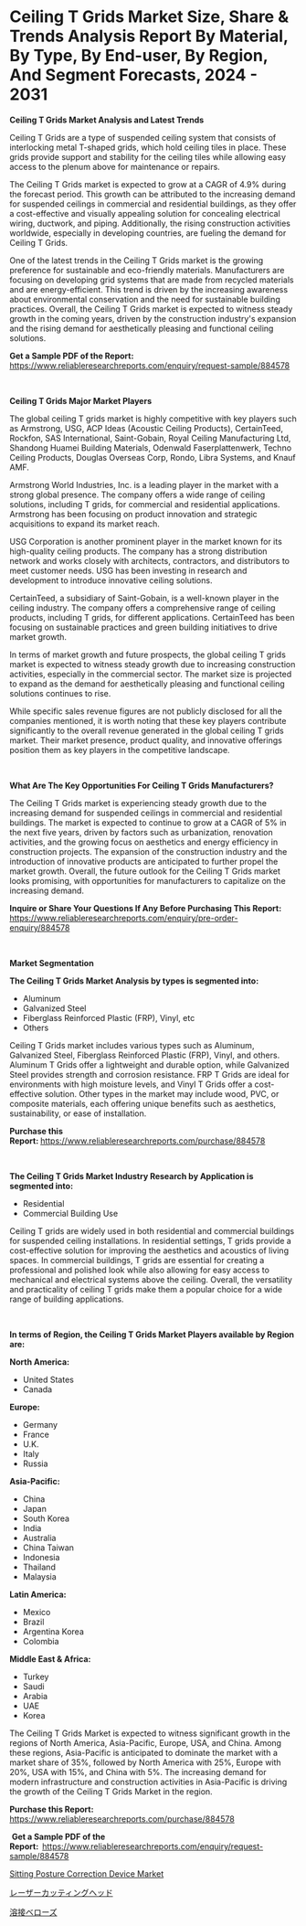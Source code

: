 <p><h1>Ceiling T Grids Market Size, Share & Trends Analysis Report By Material, By Type, By End-user, By Region, And Segment Forecasts, 2024 - 2031</h1></p><p><strong>Ceiling T Grids Market Analysis and Latest Trends</strong></p>
<p><p>Ceiling T Grids are a type of suspended ceiling system that consists of interlocking metal T-shaped grids, which hold ceiling tiles in place. These grids provide support and stability for the ceiling tiles while allowing easy access to the plenum above for maintenance or repairs.</p><p>The Ceiling T Grids market is expected to grow at a CAGR of 4.9% during the forecast period. This growth can be attributed to the increasing demand for suspended ceilings in commercial and residential buildings, as they offer a cost-effective and visually appealing solution for concealing electrical wiring, ductwork, and piping. Additionally, the rising construction activities worldwide, especially in developing countries, are fueling the demand for Ceiling T Grids.</p><p>One of the latest trends in the Ceiling T Grids market is the growing preference for sustainable and eco-friendly materials. Manufacturers are focusing on developing grid systems that are made from recycled materials and are energy-efficient. This trend is driven by the increasing awareness about environmental conservation and the need for sustainable building practices. Overall, the Ceiling T Grids market is expected to witness steady growth in the coming years, driven by the construction industry's expansion and the rising demand for aesthetically pleasing and functional ceiling solutions.</p></p>
<p><strong>Get a Sample PDF of the Report:&nbsp;</strong> <a href="https://www.reliableresearchreports.com/enquiry/request-sample/884578">https://www.reliableresearchreports.com/enquiry/request-sample/884578</a></p>
<p>&nbsp;</p>
<p><strong>Ceiling T Grids Major Market Players</strong></p>
<p><p>The global ceiling T grids market is highly competitive with key players such as Armstrong, USG, ACP Ideas (Acoustic Ceiling Products), CertainTeed, Rockfon, SAS International, Saint-Gobain, Royal Ceiling Manufacturing Ltd, Shandong Huamei Building Materials, Odenwald Faserplattenwerk, Techno Ceiling Products, Douglas Overseas Corp, Rondo, Libra Systems, and Knauf AMF.</p><p>Armstrong World Industries, Inc. is a leading player in the market with a strong global presence. The company offers a wide range of ceiling solutions, including T grids, for commercial and residential applications. Armstrong has been focusing on product innovation and strategic acquisitions to expand its market reach.</p><p>USG Corporation is another prominent player in the market known for its high-quality ceiling products. The company has a strong distribution network and works closely with architects, contractors, and distributors to meet customer needs. USG has been investing in research and development to introduce innovative ceiling solutions.</p><p>CertainTeed, a subsidiary of Saint-Gobain, is a well-known player in the ceiling industry. The company offers a comprehensive range of ceiling products, including T grids, for different applications. CertainTeed has been focusing on sustainable practices and green building initiatives to drive market growth.</p><p>In terms of market growth and future prospects, the global ceiling T grids market is expected to witness steady growth due to increasing construction activities, especially in the commercial sector. The market size is projected to expand as the demand for aesthetically pleasing and functional ceiling solutions continues to rise.</p><p>While specific sales revenue figures are not publicly disclosed for all the companies mentioned, it is worth noting that these key players contribute significantly to the overall revenue generated in the global ceiling T grids market. Their market presence, product quality, and innovative offerings position them as key players in the competitive landscape.</p></p>
<p>&nbsp;</p>
<p><strong>What Are The Key Opportunities For Ceiling T Grids Manufacturers?</strong></p>
<p><p>The Ceiling T Grids market is experiencing steady growth due to the increasing demand for suspended ceilings in commercial and residential buildings. The market is expected to continue to grow at a CAGR of 5% in the next five years, driven by factors such as urbanization, renovation activities, and the growing focus on aesthetics and energy efficiency in construction projects. The expansion of the construction industry and the introduction of innovative products are anticipated to further propel the market growth. Overall, the future outlook for the Ceiling T Grids market looks promising, with opportunities for manufacturers to capitalize on the increasing demand.</p></p>
<p><strong>Inquire or Share Your Questions If Any Before Purchasing This Report:</strong> <a href="https://www.reliableresearchreports.com/enquiry/pre-order-enquiry/884578">https://www.reliableresearchreports.com/enquiry/pre-order-enquiry/884578</a></p>
<p>&nbsp;</p>
<p><strong>Market Segmentation</strong></p>
<p><strong>The Ceiling T Grids Market Analysis by types is segmented into:</strong></p>
<p><ul><li>Aluminum</li><li>Galvanized Steel</li><li>Fiberglass Reinforced Plastic (FRP), Vinyl, etc</li><li>Others</li></ul></p>
<p><p>Ceiling T Grids market includes various types such as Aluminum, Galvanized Steel, Fiberglass Reinforced Plastic (FRP), Vinyl, and others. Aluminum T Grids offer a lightweight and durable option, while Galvanized Steel provides strength and corrosion resistance. FRP T Grids are ideal for environments with high moisture levels, and Vinyl T Grids offer a cost-effective solution. Other types in the market may include wood, PVC, or composite materials, each offering unique benefits such as aesthetics, sustainability, or ease of installation.</p></p>
<p><strong>Purchase this Report:&nbsp;</strong><a href="https://www.reliableresearchreports.com/purchase/884578">https://www.reliableresearchreports.com/purchase/884578</a></p>
<p>&nbsp;</p>
<p><strong>The Ceiling T Grids Market Industry Research by Application is segmented into:</strong></p>
<p><ul><li>Residential</li><li>Commercial Building Use</li></ul></p>
<p><p>Ceiling T grids are widely used in both residential and commercial buildings for suspended ceiling installations. In residential settings, T grids provide a cost-effective solution for improving the aesthetics and acoustics of living spaces. In commercial buildings, T grids are essential for creating a professional and polished look while also allowing for easy access to mechanical and electrical systems above the ceiling. Overall, the versatility and practicality of ceiling T grids make them a popular choice for a wide range of building applications.</p></p>
<p>&nbsp;</p>
<p><strong>In terms of Region, the Ceiling T Grids Market Players available by Region are:</strong></p>
<p>
    <p> <strong> North America: </strong>
        <ul>
            <li>United States</li>
            <li>Canada</li>
        </ul>
        </p> 
    <p> <strong> Europe: </strong>
        <ul>
            <li>Germany</li>
            <li>France</li>
            <li>U.K.</li>
            <li>Italy</li>
            <li>Russia</li>
        </ul>
        </p> 
    <p> <strong> Asia-Pacific: </strong>
        <ul>
            <li>China</li>
            <li>Japan</li>
            <li>South Korea</li>
            <li>India</li>
            <li>Australia</li>
            <li>China Taiwan</li>
            <li>Indonesia</li>
            <li>Thailand</li>
            <li>Malaysia</li>
        </ul>
        </p> 
    <p> <strong> Latin America: </strong>
        <ul>
            <li>Mexico</li>
            <li>Brazil</li>
            <li>Argentina Korea</li>
            <li>Colombia</li>
        </ul>
        </p> 
    <p> <strong> Middle East & Africa: </strong>
        <ul>
            <li>Turkey</li>
            <li>Saudi</li>
            <li>Arabia</li>
            <li>UAE</li>
            <li>Korea</li>
        </ul>
    </p>
    </p>
<p><p>The Ceiling T Grids Market is expected to witness significant growth in the regions of North America, Asia-Pacific, Europe, USA, and China. Among these regions, Asia-Pacific is anticipated to dominate the market with a market share of 35%, followed by North America with 25%, Europe with 20%, USA with 15%, and China with 5%. The increasing demand for modern infrastructure and construction activities in Asia-Pacific is driving the growth of the Ceiling T Grids Market in the region.</p></p>
<p><strong>Purchase this Report: </strong><a href="https://www.reliableresearchreports.com/purchase/884578">https://www.reliableresearchreports.com/purchase/884578</a></p>
<p>&nbsp;<strong>Get a Sample PDF of the Report:&nbsp;&nbsp;</strong><a href="https://www.reliableresearchreports.com/enquiry/request-sample/884578">https://www.reliableresearchreports.com/enquiry/request-sample/884578</a></p>
<p><strong></strong></p>
<p><p><a href="https://view.publitas.com/reportprime-1/sitting-posture-correction-device-market-research-report-reveals-the-latest-trends-and-opportunities-of-this-market-for-period-from-2023-2030/">Sitting Posture Correction Device Market</a></p><p><a href="https://medium.com/@alicequigley2023/%E3%83%AC%E3%83%BC%E3%82%B6%E3%83%BC%E3%82%AB%E3%83%83%E3%83%86%E3%82%A3%E3%83%B3%E3%82%B0%E3%83%98%E3%83%83%E3%83%89%E5%B8%82%E5%A0%B4%E3%81%AE%E8%A6%8F%E6%A8%A1-cagr-%E3%83%88%E3%83%AC%E3%83%B3%E3%83%89-2024-2030-8a03254fdf6b">レーザーカッティングヘッド</a></p><p><a href="https://medium.com/@alicequigley2023/%E6%BA%B6%E6%8E%A5%E3%81%95%E3%82%8C%E3%81%9F%E3%83%99%E3%83%AD%E3%83%BC%E3%82%BA%E5%B8%82%E5%A0%B4%E3%83%AC%E3%83%9D%E3%83%BC%E3%83%88%E3%81%AF-%E3%81%93%E3%81%AE%E5%B8%82%E5%A0%B4%E3%81%AE%E6%9C%80%E6%96%B0%E3%83%88%E3%83%AC%E3%83%B3%E3%83%89%E3%81%A8%E6%88%90%E9%95%B7%E6%A9%9F%E4%BC%9A%E3%82%92%E6%98%8E%E3%82%89%E3%81%8B%E3%81%AB%E3%81%97%E3%81%BE%E3%81%99-047326aebf9e">溶接ベローズ</a></p></p>